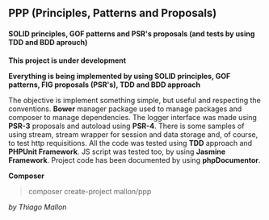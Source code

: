## PPP (Principles, Patterns and Proposals)
#### SOLID principles, GOF patterns and PSR's proposals (and tests by using TDD and BDD aprouch)

**This project is under development** 

**Everything is being implemented by using SOLID principles, GOF patterns, FIG proposals (PSR's), TDD and BDD approach**

The objective is implement something simple, but useful and respecting the conventions. **Bower** manager package used to manage packages and composer to manage dependencies. The logger interface was made using **PSR-3** proposals and autoload using **PSR-4**. There is some samples of using stream, stream wrapper for session and data storage and, of course, to test http requisitions. All the code was tested using **TDD** approach and **PHPUnit Framework**. JS script was tested too, by using **Jasmine Framework**. Project code has been documented by using **phpDocumentor**.

**Composer**
> composer create-project mallon/ppp

*by Thiago Mallon*
